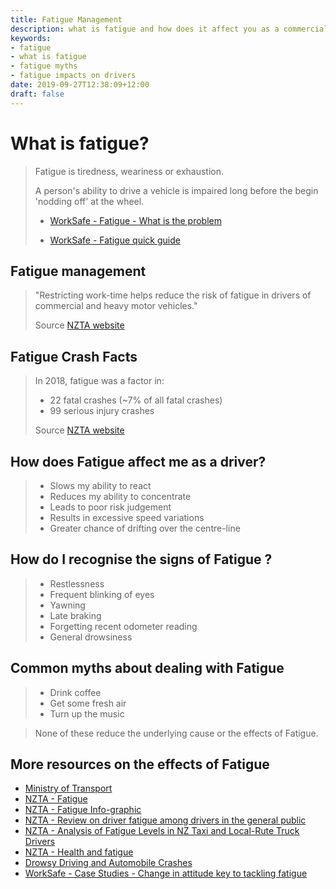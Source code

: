 ```yaml
---
title: Fatigue Management
description: what is fatigue and how does it affect you as a commercial driver?
keywords:
- fatigue
- what is fatigue
- fatigue myths
- fatigue impacts on drivers 
date: 2019-09-27T12:38:09+12:00
draft: false
---
```


# What is fatigue?
 
> Fatigue is tiredness, weariness or exhaustion.
>
> A person's ability to drive a vehicle is impaired long before the begin 'nodding off' at the wheel.
>
> - [WorkSafe - Fatigue - What is the problem](https://worksafe.govt.nz/topic-and-industry/work-related-health/fatigue/fatigue-whats-the-problem/)
>
> - [WorkSafe - Fatigue quick guide](https://worksafe.govt.nz/topic-and-industry/work-related-health/fatigue/fatigue-quick-guide/)
    
## Fatigue management

> "Restricting work-time helps reduce the risk of fatigue in drivers of commercial and heavy motor vehicles."
>
> Source [NZTA website](https://www.nzta.govt.nz/safety/driving-safely/fatigue/)

## Fatigue Crash Facts

> In 2018, fatigue was a factor in:
>   
> - 22 fatal crashes (~7% of all fatal crashes)
> - 99 serious injury crashes
>
> Source [NZTA website](https://www.nzta.govt.nz/safety/driving-safely/fatigue/)


## How does Fatigue affect me as a driver?

> - Slows my ability to react
> - Reduces my ability to concentrate
> - Leads to poor risk judgement 
> - Results in excessive speed variations
> - Greater chance of drifting over the centre-line

## How do I recognise the signs of Fatigue ?

> - Restlessness
> - Frequent blinking of eyes
> - Yawning
> - Late braking
> - Forgetting recent odometer reading
> - General drowsiness

## Common myths about dealing with Fatigue

> - Drink coffee
> - Get some fresh air
> - Turn up the music
    
> None of these reduce the underlying cause or the effects of Fatigue.   

## More resources on the effects of Fatigue

- [Ministry of Transport](https://www.transport.govt.nz/statistics-and-insights/safety-annual-statistics/sheet/fatigue)
- [NZTA - Fatigue](https://www.nzta.govt.nz/safety/driving-safely/fatigue/)
- [NZTA - Fatigue Info-graphic](https://www.nzta.govt.nz/assets/Safety/docs/fatigue-infographic-A4.pdf)
- [NZTA - Review on driver fatigue among drivers in the general public](https://www.nzta.govt.nz/assets/resources/research/reports/342/docs/342.pdf)
- [NZTA - Analysis of Fatigue Levels in NZ Taxi and Local-Rute Truck Drivers](https://www.nzta.govt.nz/assets/resources/fatigue-levels-in-taxi-and-local-route-drivers/docs/taxi-local-route-fatigue.pdf)
- [NZTA - Health and fatigue](https://www.nzta.govt.nz/assets/resources/heavy-learner/health-and-fatigue/docs/health-and-fatigue.pdf)
- [Drowsy Driving and Automobile Crashes](https://www.nhtsa.gov/risky-driving/drowsy-driving)
- [WorkSafe - Case Studies - Change in attitude key to tackling fatigue](https://worksafe.govt.nz/the-toolshed/case-studies/work-related-health-case-studies/change-in-attitude-key-to-tackling-fatigue/)
